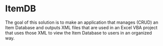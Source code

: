 # ItemDB

The goal of this solution is to make an application that manages (CRUD) an Item Database and outputs XML files that are used in an Excel VBA project that uses those XML to view the Item Database to users in an organized way.
